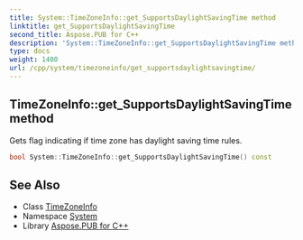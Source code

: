 ```yaml
---
title: System::TimeZoneInfo::get_SupportsDaylightSavingTime method
linktitle: get_SupportsDaylightSavingTime
second_title: Aspose.PUB for C++
description: 'System::TimeZoneInfo::get_SupportsDaylightSavingTime method. Gets flag indicating if time zone has daylight saving time rules in C++.'
type: docs
weight: 1400
url: /cpp/system/timezoneinfo/get_supportsdaylightsavingtime/
---
```

## TimeZoneInfo::get_SupportsDaylightSavingTime method


Gets flag indicating if time zone has daylight saving time rules.

```cpp
bool System::TimeZoneInfo::get_SupportsDaylightSavingTime() const
```

## See Also

* Class [TimeZoneInfo](../)
* Namespace [System](../../)
* Library [Aspose.PUB for C++](../../../)
